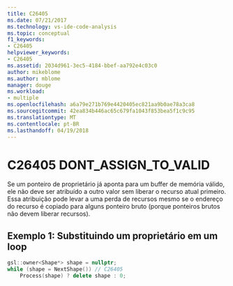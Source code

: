 ```yaml
---
title: C26405
ms.date: 07/21/2017
ms.technology: vs-ide-code-analysis
ms.topic: conceptual
f1_keywords:
- C26405
helpviewer_keywords:
- C26405
ms.assetid: 2034d961-3ec5-4184-bbef-aa792e4c03c0
author: mikeblome
ms.author: mblome
manager: douge
ms.workload:
- multiple
ms.openlocfilehash: a6a79e271b769e4420405ec821aa9b0ae78a3ca8
ms.sourcegitcommit: 42ea834b446ac65c679fa1043f853bea5f1c9c95
ms.translationtype: MT
ms.contentlocale: pt-BR
ms.lasthandoff: 04/19/2018
---
```

# <a name="c26405--dontassigntovalid"></a>C26405 DONT_ASSIGN_TO_VALID
Se um ponteiro de proprietário já aponta para um buffer de memória válido, ele não deve ser atribuído a outro valor sem liberar o recurso atual primeiro. Essa atribuição pode levar a uma perda de recursos mesmo se o endereço do recurso é copiado para alguns ponteiro bruto (porque ponteiros brutos não devem liberar recursos).

## <a name="example-1-overwriting-an-owner-in-a-loop"></a>Exemplo 1: Substituindo um proprietário em um loop
```cpp
gsl::owner<Shape*> shape = nullptr;
while (shape = NextShape()) // C26405
    Process(shape) ? delete shape : 0;
```
